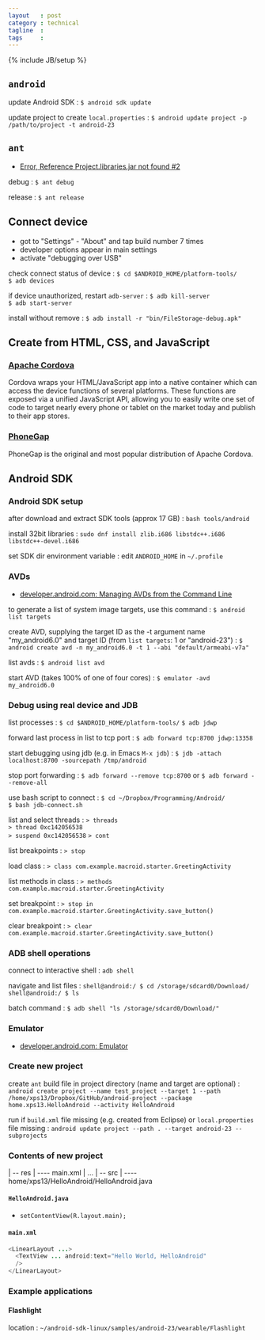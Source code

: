 ```yaml
---
layout   : post
category : technical
tagline  : 
tags     : 
---
```

{% include JB/setup %}

## `android`

update Android SDK
:   `$ android sdk update`

update project to create `local.properties`
:   `$ android update project -p /path/to/project -t android-23`

## `ant`

- [Error, Reference Project.libraries.jar not found #2](https://github.com/michelou/android-examples/issues/2)

debug
:   `$ ant debug`

release
:   `$ ant release`

## Connect device

- got to "Settings" - "About" and tap build number 7 times
- developer options appear in main settings
- activate "debugging over USB"

check connect status of device
:   `$ cd $ANDROID_HOME/platform-tools/`  
	`$ adb devices`

if device unauthorized, restart `adb-server`
:   `$ adb kill-server`  
	`$ adb start-server`

install without remove
:   `$ adb install -r "bin/FileStorage-debug.apk"`

## Create from HTML, CSS, and JavaScript

### [Apache Cordova](https://cordova.apache.org/)

Cordova wraps your HTML/JavaScript app into a native container which can access the device functions of several platforms. These functions are exposed via a unified JavaScript API, allowing you to easily write one set of code to target nearly every phone or tablet on the market today and publish to their app stores.

### [PhoneGap](http://phonegap.com/)

PhoneGap is the original and most popular distribution of Apache Cordova. 

## Android SDK

### Android SDK setup

after download and extract SDK tools (approx 17 GB)
:   `bash tools/android`

install 32bit libraries
:   `sudo dnf install zlib.i686 libstdc++.i686 libstdc++-devel.i686`

set SDK dir environment variable
:   edit `ANDROID_HOME` in `~/.profile`

### AVDs

- [developer.android.com: Managing AVDs from the Command Line](http://developer.android.com/tools/devices/managing-avds-cmdline.html)

to generate a list of system image targets, use this command
:   `$ android list targets`

create AVD, supplying the target ID as the -t argument name "my_android6.0" and target ID (from `list targets`: 1 or "android-23")
:   `$ android create avd -n my_android6.0 -t 1 --abi "default/armeabi-v7a"`

list avds
:   `$ android list avd`

start AVD (takes 100% of one of four cores)
:   `$ emulator -avd my_android6.0`

### Debug using real device and JDB

list processes
:   `$ cd $ANDROID_HOME/platform-tools/`
	`$ adb jdwp`

forward last process in list to tcp port
:   `$ adb forward tcp:8700 jdwp:13358` 

start debugging using jdb (e.g. in Emacs `M-x jdb`)
:   `$ jdb -attach localhost:8700 -sourcepath /tmp/android`

stop port forwarding
:   `$ adb forward --remove tcp:8700` or `$ adb forward --remove-all`

use bash script to connect
:   `$ cd ~/Dropbox/Programming/Android/`  
	`$ bash jdb-connect.sh`

list and select threads
:   `> threads`  
    `> thread 0xc142056538`  
    `> suspend 0xc142056538`
    `> cont`

list breakpoints
:   `> stop`

load class
:   `> class com.example.macroid.starter.GreetingActivity`

list methods in class
:   `> methods com.example.macroid.starter.GreetingActivity`

set breakpoint
:   `> stop in com.example.macroid.starter.GreetingActivity.save_button()`

clear breakpoint
:   `> clear com.example.macroid.starter.GreetingActivity.save_button()`

### ADB shell operations

connect to interactive shell
:   `adb shell`

navigate and list files
:   `shell@android:/ $ cd /storage/sdcard0/Download/`  
	`shell@android:/ $ ls`

batch command
:   `$ adb shell "ls /storage/sdcard0/Download/"`

### Emulator

- [developer.android.com: Emulator](http://developer.android.com/tools/devices/emulator.html)

### Create new project

create `ant` build file in project directory (name and target are optional)
:   `android create project --name test_project --target 1 --path /home/xps13/Dropbox/GitHub/android-project --package home.xps13.HelloAndroid --activity HelloAndroid`

run if `build.xml` file missing (e.g. created from Eclipse) or `local.properties` file missing
:   `android update project --path . --target android-23 --subprojects`

### Contents of new project

| -- res
| ---- main.xml
| ...
| -- src
| ---- home/xps13/HelloAndroid/HelloAndroid.java

#### `HelloAndroid.java`

- `setContentView(R.layout.main);`

#### `main.xml`

```java
<LinearLayout ...>  
  <TextView ... android:text="Hello World, HelloAndroid"  
  />  
</LinearLayout>
```

### Example applications

#### Flashlight

location
:   `~/android-sdk-linux/samples/android-23/wearable/Flashlight`
